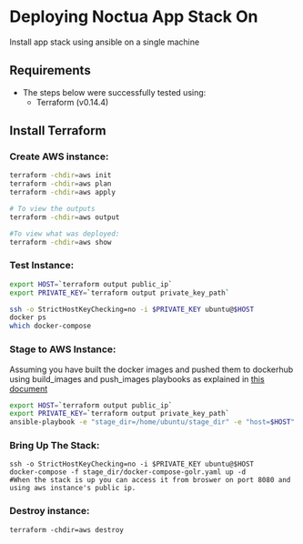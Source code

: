 # Deploying Noctua App Stack On 

Install app stack using ansible on a single machine

## Requirements 

- The steps below were successfully tested using:
    - Terraform (v0.14.4)

## Install Terraform


### Create AWS instance: 


```sh
terraform -chdir=aws init
terraform -chdir=aws plan
terraform -chdir=aws apply

# To view the outputs
terraform -chdir=aws output 

#To view what was deployed:
terraform -chdir=aws show 

```

### Test Instance: 

```sh
export HOST=`terraform output public_ip`
export PRIVATE_KEY=`terraform output private_key_path`

ssh -o StrictHostKeyChecking=no -i $PRIVATE_KEY ubuntu@$HOST
docker ps
which docker-compose
```

### Stage to AWS Instance: 

Assuming you have built the docker images and pushed them to dockerhub using 
build_images and push_images playbooks as explained in [this document](../README.md)

```sh
export HOST=`terraform output public_ip`
export PRIVATE_KEY=`terraform output private_key_path`
ansible-playbook -e "stage_dir=/home/ubuntu/stage_dir" -e "host=$HOST" --private-key $PRIVATE_KEY  -u ubuntu -i "$HOST,"  stage.yaml
```

### Bring Up The Stack: 

```
ssh -o StrictHostKeyChecking=no -i $PRIVATE_KEY ubuntu@$HOST
docker-compose -f stage_dir/docker-compose-golr.yaml up -d
#When the stack is up you can access it from broswer on port 8080 and using aws instance's public ip. 
```

### Destroy instance:
```
terraform -chdir=aws destroy
```


